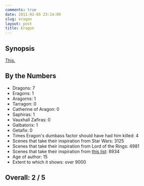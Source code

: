 ```yaml
---
comments: true
date: 2011-02-05 23:14:09
slug: eragon
layout: post
title: Eragon
---
```


## Synopsis

[This.](http://tvtropes.org/pmwiki/pmwiki.php/Main/FarmBoy)

## By the Numbers

  * Dragons: 7
  * Eragons: 1
  * Aragorns: 1
  * Tarragon: 0
  * Catherine of Aragon: 0
  * Saphiras: 1
  * Vauxhall Zafiras: 0
  * Galbatorix: 1
  * Getafix: 0
  * Times Eragon's dumbass factor should have had him killed: 4
  * Scenes that take their inspiration from Star Wars: 3125
  * Scenes that take their inspiration from Lord of the Rings: 4981
  * Scenes that take their inspiration from [this list](http://www.suite101.com/content/the-seven-basic-plots-a58402): 8934
  * Age of author: 15
  * Extent to which it shows: over 9000

## Overall: 2 / 5
